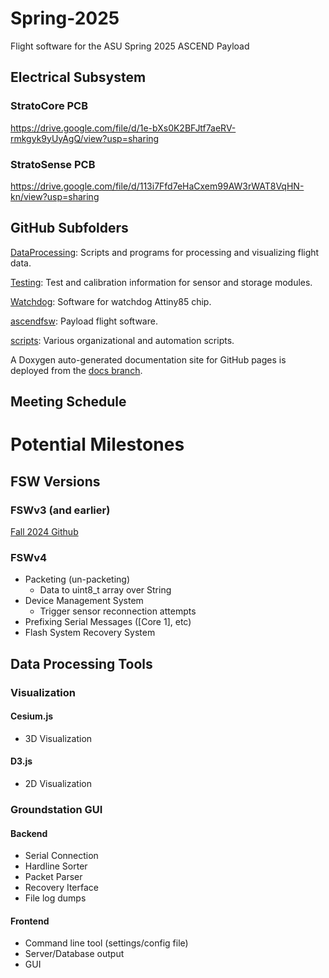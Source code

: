# Spring-2025
Flight software for the ASU Spring 2025 ASCEND Payload

## Electrical Subsystem 
### StratoCore PCB 
https://drive.google.com/file/d/1e-bXs0K2BFJtf7aeRV-rmkgyk9yUyAgQ/view?usp=sharing 
### StratoSense PCB
https://drive.google.com/file/d/113i7Ffd7eHaCxem99AW3rWAT8VqHN-kn/view?usp=sharing 
## GitHub Subfolders

[DataProcessing](https://github.com/ASU-ASCEND/Spring-2025/tree/main/DataProcessing): Scripts and programs for processing and visualizing flight data.

[Testing](https://github.com/ASU-ASCEND/Spring-2025/tree/main/Testing): Test and calibration information for sensor and storage modules.

[Watchdog](https://github.com/ASU-ASCEND/Spring-2025/tree/main/Watchdog): Software for watchdog Attiny85 chip.

[ascendfsw](https://github.com/ASU-ASCEND/Spring-2025/tree/main/ascendfsw): Payload flight software.

[scripts](https://github.com/ASU-ASCEND/Spring-2025/tree/main/scripts): Various organizational and automation scripts. 

A Doxygen auto-generated documentation site for GitHub pages is deployed from the [docs branch](https://github.com/ASU-ASCEND/Spring-2025/tree/docs). 

## Meeting Schedule

# Potential Milestones 

## FSW Versions 

### FSWv3 (and earlier)
[Fall 2024 Github](https://github.com/ASU-ASCEND/Fall-2024)

### FSWv4
* Packeting (un-packeting)
  * Data to uint8_t array over String
* Device Management System
  * Trigger sensor reconnection attempts
* Prefixing Serial Messages ([Core 1], etc)
* Flash System Recovery System

## Data Processing Tools

### Visualization 
#### Cesium.js 
* 3D Visualization 
#### D3.js 
* 2D Visualization 

### Groundstation GUI
#### Backend 
* Serial Connection 
* Hardline Sorter 
* Packet Parser 
* Recovery Iterface
* File log dumps 

#### Frontend 
* Command line tool (settings/config file)
* Server/Database output 
* GUI 
